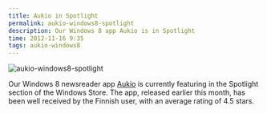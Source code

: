 ```yaml
---
title: Aukio in Spotlight
permalink: aukio-windows8-spotlight
description: Our Windows 8 app Aukio is in Spotlight
time: 2012-11-16 9:35
tags: aukio-windows8
---
```

![aukio-windows8-spotlight](/news/content/aukio-windows8-spotlight.png)

Our Windows 8 newsreader app [Aukio](http://www.adafy.com/aukio/) is currently featuring in the Spotlight section of the Windows Store. The app, released earlier this month, has been well received by the Finnish user, with an average rating of 4.5 stars.